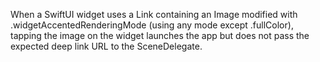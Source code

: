 When a SwiftUI widget uses a Link containing an Image modified with .widgetAccentedRenderingMode (using any mode except .fullColor), tapping the image on the widget launches the app but does not pass the expected deep link URL to the SceneDelegate.
